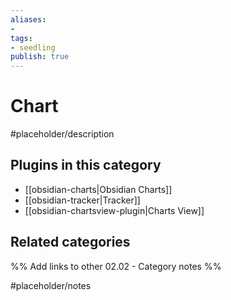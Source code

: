 ```yaml
---
aliases:
- 
tags: 
- seedling 
publish: true
---
```



# Chart

#placeholder/description

## Plugins in this category

- [[obsidian-charts|Obsidian Charts]]
- [[obsidian-tracker|Tracker]]
- [[obsidian-chartsview-plugin|Charts View]]

## Related categories

%% Add links to other 02.02 - Category notes %%

#placeholder/notes